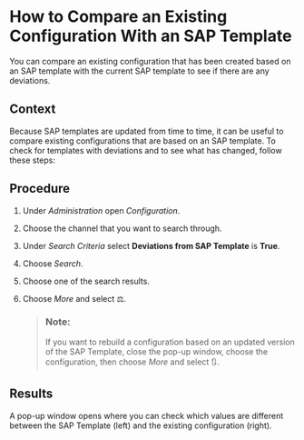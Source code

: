 <!-- loio0c93f02062ee48e99ca8421c3c19a9e1 -->

<link rel="stylesheet" type="text/css" href="../css/sap-icons.css"/>

# How to Compare an Existing Configuration With an SAP Template

You can compare an existing configuration that has been created based on an SAP template with the current SAP template to see if there are any deviations.



## Context

Because SAP templates are updated from time to time, it can be useful to compare existing configurations that are based on an SAP template. To check for templates with deviations and to see what has changed, follow these steps:



## Procedure

1.  Under *Administration* open *Configuration*.

2.  Choose the channel that you want to search through.

3.  Under *Search Criteria* select **Deviations from SAP Template** is **True**.

4.  Choose *Search*.

5.  Choose one of the search results.

6.  Choose *More* and select :balance_scale:.

    > ### Note:  
    > If you want to rebuild a configuration based on an updated version of the SAP Template, close the pop-up window, choose the configuration, then choose *More* and select :arrows_clockwise:.




<a name="loio0c93f02062ee48e99ca8421c3c19a9e1__result_vkk_v1d_phb"/>

## Results

A pop-up window opens where you can check which values are different between the SAP Template \(left\) and the existing configuration \(right\).


